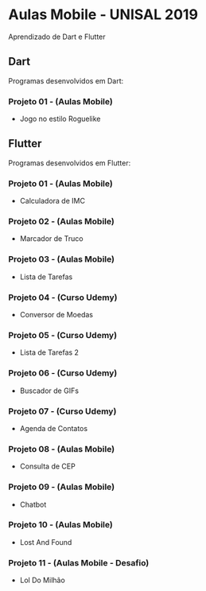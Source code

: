 # Aulas Mobile - UNISAL 2019

Aprendizado de Dart e Flutter

## Dart

Programas desenvolvidos em Dart:

### Projeto 01 - (Aulas Mobile)
- Jogo no estilo Roguelike

## Flutter

Programas desenvolvidos em Flutter:

### Projeto 01 - (Aulas Mobile)
- Calculadora de IMC

### Projeto 02 - (Aulas Mobile)
- Marcador de Truco

### Projeto 03 - (Aulas Mobile)
- Lista de Tarefas

### Projeto 04 - (Curso Udemy)
- Conversor de Moedas

### Projeto 05 - (Curso Udemy)
- Lista de Tarefas 2

### Projeto 06 - (Curso Udemy)
- Buscador de GIFs

### Projeto 07 - (Curso Udemy)
- Agenda de Contatos

### Projeto 08 - (Aulas Mobile)
- Consulta de CEP

### Projeto 09 - (Aulas Mobile)
- Chatbot

### Projeto 10 - (Aulas Mobile)
- Lost And Found

### Projeto 11 - (Aulas Mobile - Desafio)
- Lol Do Milhão



